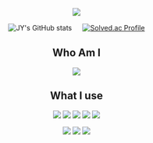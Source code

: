 <div align="center">
<img src="https://capsule-render.vercel.app/api?type=venom&height=300&color=gradient&text=Hello%20%20%20World!&section=header&reversal=false&textBg=false&fontAlignY=85&animation=fadeIn&fontColor=000000&stroke=000000&strokeWidth=0&rotate=0.1&desc=JY%20Kim&descAlign=30&descAlignY=71" />

![JY's GitHub stats](https://github-readme-stats.vercel.app/api?username=kabl151&show_icons=true&theme=vue)
 　   [![Solved.ac Profile](http://mazassumnida.wtf/api/v2/generate_badge?boj=kabl151)](https://solved.ac/kabl151/) 




  
<h2> Who Am I </h2>
<img src="https://img.shields.io/badge/Dev.-김 재 엽-red"/>




<h2> What I use </h2>

<img src="https://img.shields.io/badge/JavaScript-F7DF1E?style=flat-square&logo=JavaScript&logoColor=black"/> <img src="https://img.shields.io/badge/HTML5-E34F26?style=flat-square&logo=HTML5&logoColor=white"/> <img src="https://img.shields.io/badge/CSS3-1572B6?style=flat-square&logo=CSS3&logoColor=white"/> <img src="https://img.shields.io/badge/React-61DAFB?style=flat-square&logo=React&logoColor=black"/> <img src="https://img.shields.io/badge/Vue.js-4FC08D?style=flat-square&logo=Vue.js&logoColor=white"/> 

<img src="https://img.shields.io/badge/Python-3776AB?style=flat-square&logo=Python&logoColor=white"/> <img src="https://img.shields.io/badge/Java-2F2625?style=flat-square&logo=CoffeeScript&logoColor=white"/> <img src="https://img.shields.io/badge/visual Basic-512BD4?style=flat-square&logo=visual Basic&logoColor=white"/>




</div>
<!--
**kabl151/kabl151** is a ✨ _special_ ✨ repository because its `README.md` (this file) appears on your GitHub profile.

Here are some ideas to get you started:

- 🔭 I’m currently working on ...
- 🌱 I’m currently learning ...
- 👯 I’m looking to collaborate on ...
- 🤔 I’m looking for help with ...
- 💬 Ask me about ...
- 📫 How to reach me: ...
- 😄 Pronouns: ...
- ⚡ Fun fact: ...
-->
